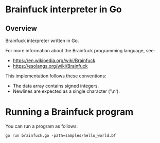 # Brainfuck interpreter in Go

## Overview

Brainfuck interpreter written in Go.

For more information about the Brainfuck programming language, see:

- https://en.wikipedia.org/wiki/Brainfuck
- https://esolangs.org/wiki/Brainfuck

This implementation follows these conventions:

- The data array contains signed integers.
- Newlines are expected as a single character ('\n').

# Running a Brainfuck program

You can run a program as follows:

    go run brainfuck.go -path=samples/hello_world.bf
